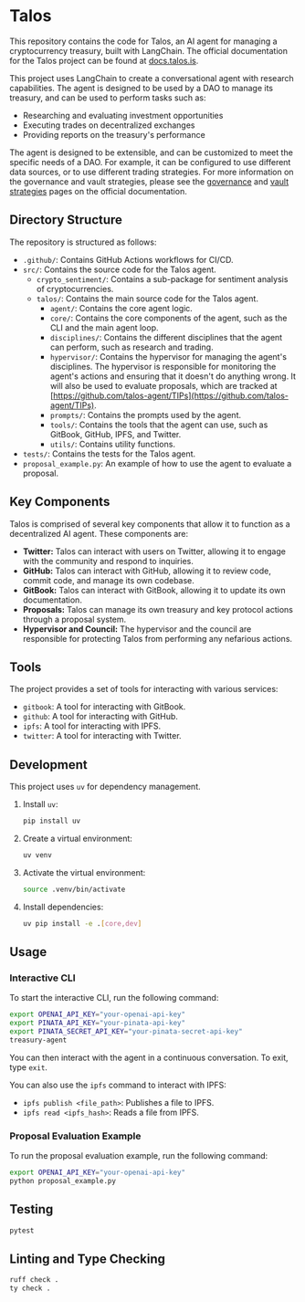 # Talos

This repository contains the code for Talos, an AI agent for managing a cryptocurrency treasury, built with LangChain. The official documentation for the Talos project can be found at [docs.talos.is](https://docs.talos.is/).

This project uses LangChain to create a conversational agent with research capabilities. The agent is designed to be used by a DAO to manage its treasury, and can be used to perform tasks such as:

-   Researching and evaluating investment opportunities
-   Executing trades on decentralized exchanges
-   Providing reports on the treasury's performance

The agent is designed to be extensible, and can be customized to meet the specific needs of a DAO. For example, it can be configured to use different data sources, or to use different trading strategies. For more information on the governance and vault strategies, please see the [governance](https://docs.talos.is/governance) and [vault strategies](https://docs.talos.is/vault-strategies) pages on the official documentation.

## Directory Structure

The repository is structured as follows:

-   `.github/`: Contains GitHub Actions workflows for CI/CD.
-   `src/`: Contains the source code for the Talos agent.
    -   `crypto_sentiment/`: Contains a sub-package for sentiment analysis of cryptocurrencies.
    -   `talos/`: Contains the main source code for the Talos agent.
        -   `agent/`: Contains the core agent logic.
        -   `core/`: Contains the core components of the agent, such as the CLI and the main agent loop.
        -   `disciplines/`: Contains the different disciplines that the agent can perform, such as research and trading.
        -   `hypervisor/`: Contains the hypervisor for managing the agent's disciplines. The hypervisor is responsible for monitoring the agent's actions and ensuring that it doesn't do anything wrong. It will also be used to evaluate proposals, which are tracked at [https://github.com/talos-agent/TIPs](https://github.com/talos-agent/TIPs).
        -   `prompts/`: Contains the prompts used by the agent.
        -   `tools/`: Contains the tools that the agent can use, such as GitBook, GitHub, IPFS, and Twitter.
        -   `utils/`: Contains utility functions.
-   `tests/`: Contains the tests for the Talos agent.
-   `proposal_example.py`: An example of how to use the agent to evaluate a proposal.

## Key Components

Talos is comprised of several key components that allow it to function as a decentralized AI agent. These components are:

-   **Twitter:** Talos can interact with users on Twitter, allowing it to engage with the community and respond to inquiries.
-   **GitHub:** Talos can interact with GitHub, allowing it to review code, commit code, and manage its own codebase.
-   **GitBook:** Talos can interact with GitBook, allowing it to update its own documentation.
-   **Proposals:** Talos can manage its own treasury and key protocol actions through a proposal system.
-   **Hypervisor and Council:** The hypervisor and the council are responsible for protecting Talos from performing any nefarious actions.

## Tools

The project provides a set of tools for interacting with various services:

-   `gitbook`: A tool for interacting with GitBook.
-   `github`: A tool for interacting with GitHub.
-   `ipfs`: A tool for interacting with IPFS.
-   `twitter`: A tool for interacting with Twitter.

## Development

This project uses `uv` for dependency management.

1.  Install `uv`:

    ```bash
    pip install uv
    ```

2.  Create a virtual environment:

    ```bash
    uv venv
    ```

3.  Activate the virtual environment:

    ```bash
    source .venv/bin/activate
    ```

4.  Install dependencies:

    ```bash
    uv pip install -e .[core,dev]
    ```

## Usage

### Interactive CLI

To start the interactive CLI, run the following command:

```bash
export OPENAI_API_KEY="your-openai-api-key"
export PINATA_API_KEY="your-pinata-api-key"
export PINATA_SECRET_API_KEY="your-pinata-secret-api-key"
treasury-agent
```

You can then interact with the agent in a continuous conversation. To exit, type `exit`.

You can also use the `ipfs` command to interact with IPFS:

-   `ipfs publish <file_path>`: Publishes a file to IPFS.
-   `ipfs read <ipfs_hash>`: Reads a file from IPFS.

### Proposal Evaluation Example

To run the proposal evaluation example, run the following command:

```bash
export OPENAI_API_KEY="your-openai-api-key"
python proposal_example.py
```

## Testing

```bash
pytest
```

## Linting and Type Checking

```bash
ruff check .
ty check .
```
